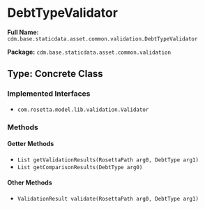 # DebtTypeValidator

**Full Name:** `cdm.base.staticdata.asset.common.validation.DebtTypeValidator`

**Package:** `cdm.base.staticdata.asset.common.validation`

## Type: Concrete Class

### Implemented Interfaces

- `com.rosetta.model.lib.validation.Validator`

### Methods

#### Getter Methods

- `List getValidationResults(RosettaPath arg0, DebtType arg1)`
- `List getComparisonResults(DebtType arg0)`

#### Other Methods

- `ValidationResult validate(RosettaPath arg0, DebtType arg1)`

